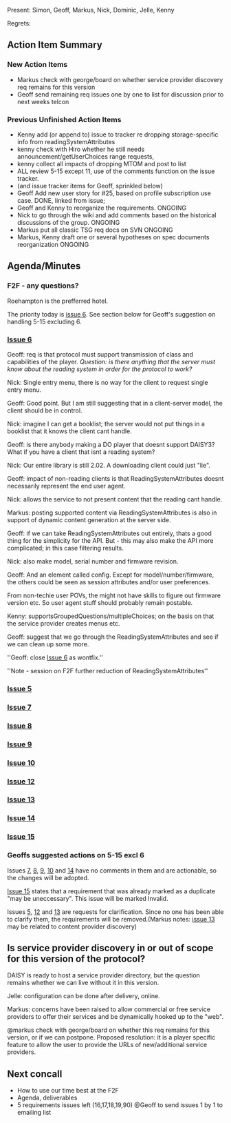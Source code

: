 

Present: Simon, Geoff, Markus, Nick, Dominic, Jelle, Kenny

Regrets:

## Action Item Summary ##
### New Action Items ###
  * Markus check with george/board on whether service provider discovery req remains for this version
  * Geoff send remaining req issues one by one to list for discussion prior to next weeks telcon
### Previous Unfinished Action Items ###
  * Kenny add (or append to) issue to tracker re dropping storage-specific info from readingSystemAttributes
  * kenny check with Hiro whether he still needs announcement/getUserChoices range requests,
  * kenny collect all impacts of dropping MTOM and post to list
  * ALL review 5-15 except 11, use of the comments function on the issue tracker.
  * (and issue tracker items for Geoff, sprinkled below)
  * Geoff Add new user story for #25, based on profile subscription use case. DONE, linked from issue;
  * Geoff and Kenny to reorganize the requirements. ONGOING
  * Nick to go through the wiki and add comments based on the historical discussions of the group. ONGOING
  * Markus put all classic TSG req docs on SVN ONGOING
  * Markus, Kenny draft one or several hypotheses on spec documents reorganization ONGOING

## Agenda/Minutes ##

### F2F - any questions? ###
Roehampton is the prefferred hotel.

The priority today is [issue 6](https://code.google.com/p/daisy-online-delivery/issues/detail?id=6). See section below for Geoff's suggestion on handling 5-15 excluding 6.

### [Issue 6](http://code.google.com/p/daisy-online-delivery/issues/detail?id=6) ###
Geoff: req is that protocol must support transmission of class and capabilities of the player. _Question: is there anything that the server must know about the reading system in order for the protocol to work?_

Nick: Single entry menu, there is no way for the client to request single entry menu.

Geoff: Good point. But I am still suggesting that in a client-server model, the client should be in control.

Nick: imagine I can get a booklist; the server would not put things in a booklist that it knows the client cant handle.

Geoff: is there anybody making a DO player that doesnt support DAISY3? What if you have a client that isnt a reading system?

Nick: Our entire library is still 2.02. A downloading client could just "lie".

Geoff: impact of non-reading clients is that ReadingSystemAttributes doesnt necessarily represent the end user agent.

Nick: allows the service to not present content that the reading cant handle.

Markus: posting supported content via ReadingSystemAttributes is also in support of dynamic content generation at the server side.

Geoff: if we can take ReadingSystemAttributes out entirely, thats a good thing for the simplicity for the API. But - this may also make the API more complicated; in this case filtering results.

Nick: also make model, serial number and firmware revision.

Geoff: And an element called config. Except for model/number/firmware, the others could be seen as session attributes and/or user preferences.

From non-techie user POVs, the might not have skills to figure out firmware version etc. So user agent stuff should probably remain postable.

Kenny: supportsGroupedQuestions/multipleChoices; on the basis on that the service provider creates menus etc.

Geoff: suggest that we go through the ReadingSystemAttributes and see if we can clean up some more.

''Geoff: close [Issue 6](https://code.google.com/p/daisy-online-delivery/issues/detail?id=6) as wontfix.''

''Note - session on F2F further reduction of ReadingSystemAttributes''


### [Issue 5](http://code.google.com/p/daisy-online-delivery/issues/detail?id=5) ###

### [Issue 7](http://code.google.com/p/daisy-online-delivery/issues/detail?id=7) ###

### [Issue 8](http://code.google.com/p/daisy-online-delivery/issues/detail?id=8) ###

### [Issue 9](http://code.google.com/p/daisy-online-delivery/issues/detail?id=9) ###

### [Issue 10](http://code.google.com/p/daisy-online-delivery/issues/detail?id=10) ###

### [Issue 12](http://code.google.com/p/daisy-online-delivery/issues/detail?id=12) ###

### [Issue 13](http://code.google.com/p/daisy-online-delivery/issues/detail?id=13) ###

### [Issue 14](http://code.google.com/p/daisy-online-delivery/issues/detail?id=14) ###

### [Issue 15](http://code.google.com/p/daisy-online-delivery/issues/detail?id=15) ###


### Geoffs suggested actions on 5-15 excl 6 ###

Issues
[7](http://code.google.com/p/daisy-online-delivery/issues/detail?id=7), [8](http://code.google.com/p/daisy-online-delivery/issues/detail?id=8), [9](http://code.google.com/p/daisy-online-delivery/issues/detail?id=9), [10](http://code.google.com/p/daisy-online-delivery/issues/detail?id=10) and [14](http://code.google.com/p/daisy-online-delivery/issues/detail?id=14) have no comments in them and are actionable, so the changes will be adopted.

[Issue 15](http://code.google.com/p/daisy-online-delivery/issues/detail?id=15) states that a requirement that was already marked as a duplicate "may be uneccessary".  This issue will be marked Invalid.


Issues
[5](http://code.google.com/p/daisy-online-delivery/issues/detail?id=5), [12](http://code.google.com/p/daisy-online-delivery/issues/detail?id=12) and [13](http://code.google.com/p/daisy-online-delivery/issues/detail?id=13) are requests for clarification.  Since no one has been able to clarify them, the requirements will be removed.(Markus notes: [issue 13](https://code.google.com/p/daisy-online-delivery/issues/detail?id=13) may be related to content provider discovery)

## Is service provider discovery in or out of scope for this version of the protocol? ##
DAISY is ready to host a service provider directory, but the question remains whether we can live without it in this version.

Jelle: configuration can be done after delivery, online.

Markus: concerns have been raised to allow commercial or free service providers to offer their services and be dynamically hooked up to the "web".

@markus check with george/board on whether this req remains for this version, or if we can postpone. Proposed resolution: it is a player specific feature to allow the user to provide the URLs of new/additional service providers.

## Next concall ##
  * How to use our time best at the F2F
  * Agenda, deliverables
  * 5 requirements issues left (16,17,18,19,90) @Geoff to send issues 1 by 1 to emailing list